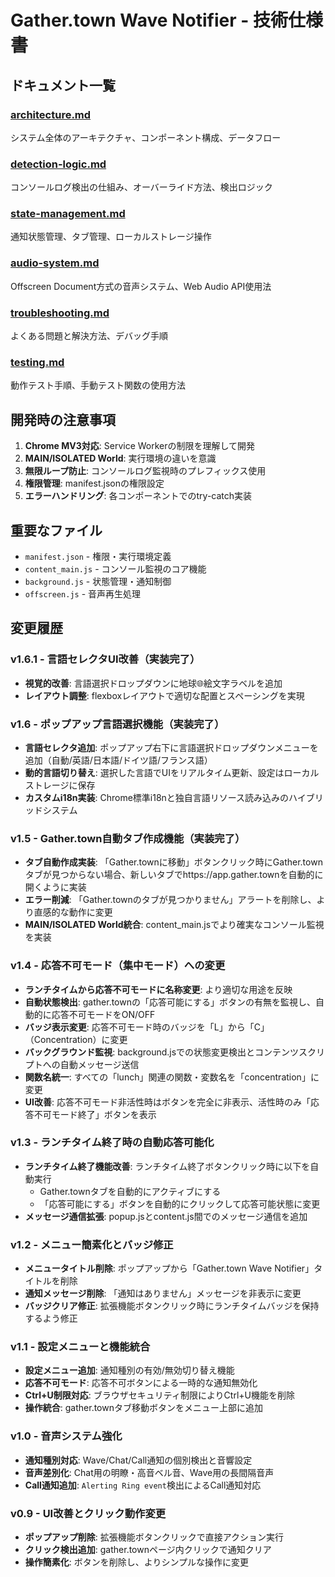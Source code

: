 # Gather.town Wave Notifier - 技術仕様書

## ドキュメント一覧

### [architecture.md](./architecture.md)
システム全体のアーキテクチャ、コンポーネント構成、データフロー

### [detection-logic.md](./detection-logic.md)  
コンソールログ検出の仕組み、オーバーライド方法、検出ロジック

### [state-management.md](./state-management.md)
通知状態管理、タブ管理、ローカルストレージ操作

### [audio-system.md](./audio-system.md)
Offscreen Document方式の音声システム、Web Audio API使用法

### [troubleshooting.md](./troubleshooting.md)
よくある問題と解決方法、デバッグ手順

### [testing.md](./testing.md)
動作テスト手順、手動テスト関数の使用方法

## 開発時の注意事項

1. **Chrome MV3対応**: Service Workerの制限を理解して開発
2. **MAIN/ISOLATED World**: 実行環境の違いを意識
3. **無限ループ防止**: コンソールログ監視時のプレフィックス使用
4. **権限管理**: manifest.jsonの権限設定
5. **エラーハンドリング**: 各コンポーネントでのtry-catch実装

## 重要なファイル
- `manifest.json` - 権限・実行環境定義
- `content_main.js` - コンソール監視のコア機能
- `background.js` - 状態管理・通知制御
- `offscreen.js` - 音声再生処理

## 変更履歴

### v1.6.1 - 言語セレクタUI改善（実装完了）
- **視覚的改善**: 言語選択ドロップダウンに地球🌐絵文字ラベルを追加
- **レイアウト調整**: flexboxレイアウトで適切な配置とスペーシングを実現

### v1.6 - ポップアップ言語選択機能（実装完了）
- **言語セレクタ追加**: ポップアップ右下に言語選択ドロップダウンメニューを追加（自動/英語/日本語/ドイツ語/フランス語）
- **動的言語切り替え**: 選択した言語でUIをリアルタイム更新、設定はローカルストレージに保存
- **カスタムi18n実装**: Chrome標準i18nと独自言語リソース読み込みのハイブリッドシステム

### v1.5 - Gather.town自動タブ作成機能（実装完了）
- **タブ自動作成実装**: 「Gather.townに移動」ボタンクリック時にGather.townタブが見つからない場合、新しいタブでhttps://app.gather.townを自動的に開くように実装
- **エラー削減**: 「Gather.townのタブが見つかりません」アラートを削除し、より直感的な動作に変更
- **MAIN/ISOLATED World統合**: content_main.jsでより確実なコンソール監視を実装

### v1.4 - 応答不可モード（集中モード）への変更
- **ランチタイムから応答不可モードに名称変更**: より適切な用途を反映
- **自動状態検出**: gather.townの「応答可能にする」ボタンの有無を監視し、自動的に応答不可モードをON/OFF
- **バッジ表示変更**: 応答不可モード時のバッジを「L」から「C」（Concentration）に変更
- **バックグラウンド監視**: background.jsでの状態変更検出とコンテンツスクリプトへの自動メッセージ送信
- **関数名統一**: すべての「lunch」関連の関数・変数名を「concentration」に変更
- **UI改善**: 応答不可モード非活性時はボタンを完全に非表示、活性時のみ「応答不可モード終了」ボタンを表示

### v1.3 - ランチタイム終了時の自動応答可能化
- **ランチタイム終了機能改善**: ランチタイム終了ボタンクリック時に以下を自動実行
  - Gather.townタブを自動的にアクティブにする
  - 「応答可能にする」ボタンを自動的にクリックして応答可能状態に変更
- **メッセージ通信拡張**: popup.jsとcontent.js間でのメッセージ通信を追加

### v1.2 - メニュー簡素化とバッジ修正
- **メニュータイトル削除**: ポップアップから「Gather.town Wave Notifier」タイトルを削除
- **通知メッセージ削除**: 「通知はありません」メッセージを非表示に変更
- **バッジクリア修正**: 拡張機能ボタンクリック時にランチタイムバッジを保持するよう修正

### v1.1 - 設定メニューと機能統合
- **設定メニュー追加**: 通知種別の有効/無効切り替え機能
- **応答不可モード**: 応答不可ボタンによる一時的な通知無効化
- **Ctrl+U制限対応**: ブラウザセキュリティ制限によりCtrl+U機能を削除
- **操作統合**: gather.townタブ移動ボタンをメニュー上部に追加

### v1.0 - 音声システム強化
- **通知種別対応**: Wave/Chat/Call通知の個別検出と音響設定
- **音声差別化**: Chat用の明瞭・高音ベル音、Wave用の長間隔音声
- **Call通知追加**: `Alerting Ring event`検出によるCall通知対応

### v0.9 - UI改善とクリック動作変更  
- **ポップアップ削除**: 拡張機能ボタンクリックで直接アクション実行
- **クリック検出追加**: gather.townページ内クリックで通知クリア
- **操作簡素化**: ボタンを削除し、よりシンプルな操作に変更
